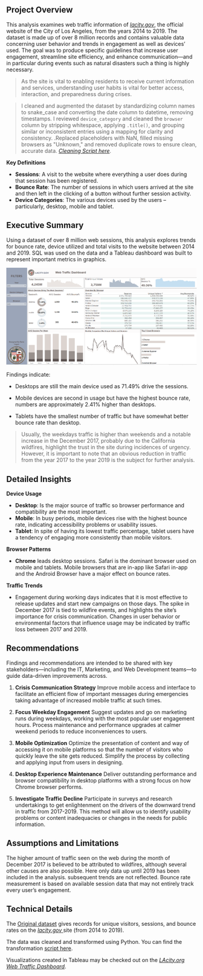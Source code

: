  ## Project Overview

This analysis examines web traffic information of [*lacity.gov*](https://lacity.gov/), the official website of the City of Los Angeles, from the years 2014 to 2019. The dataset is made up of over 8 million records and contains valuable data concerning user behavior and trends in engagement as well as devices’ used. The goal was to produce specific guidelines that increase user engagement, streamline site efficiency, and enhance communication—and in particular during events such as natural disasters such a thing is highly necessary.

> As the site is vital to enabling residents to receive current information and services, understanding user habits is vital for better access, interaction, and preparedness during crises.

> I cleaned and augmented the dataset by standardizing column names to snake_case and converting the date column to datetime, removing timestamps. I reviewed `device_category` and cleaned the `browser` column by stripping whitespace, applying `.title()`, and grouping similar or inconsistent entries using a mapping for clarity and consistency.
.Replaced placeholders with NaN, filled missing browsers as "Unknown," and removed duplicate rows to ensure clean, accurate data. [*Cleaning Script here*](data_cleaning_script.ipynb).


**Key Definitions**

* **Sessions**: A visit to the website where everything a user does during that session has been registered.
* **Bounce Rate**: The number of sessions in which users arrived at the site and then left in the clicking of a button without further session activity.
* **Device Categories**: The various devices used by the users – particularly, desktop, mobile and tablet.


## Executive Summary

Using a dataset of over 8 million web sessions, this analysis explores trends for bounce rate, device utilized and total visits to the website between 2014 and 2019. SQL was used on the data and a Tableau dashboard was built to represent important metrics in graphics.

![alt text](LAcity.org_Dashboard.png)

Findings indicate:

- Desktops are still the main device used as 71.49% drive the sessions.

- Mobile devices are second in usage but have the highest bounce rate, numbers are approximately 2.41% higher than desktops.

- Tablets have the smallest number of traffic but have somewhat better bounce rate than desktop.

> Usually, the weekdays traffic is higher than weekends and a notable increase in the December 2017, probably due to the California wildfires, highlight the trust in the site during incidences of urgency. However, it is important to note that an obvious reduction in traffic from the year 2017 to the year 2019 is the subject for further analysis.


## Detailed Insights

**Device Usage**

* **Desktop**: Is the major source of traffic so browser performance and compatibility are the most important.
* **Mobile**: In busy periods, mobile devices rise with the highest bounce rate, indicating accessibility problems or usability issues.
* **Tablet**: In spite of having its lowest traffic percentage, tablet users have a tendency of engaging more consistently than mobile visitors.

**Browser Patterns**

-  **Chrome** leads desktop sessions.
Safari is the dominant browser used on mobile and tablets.
Mobile browsers that are in-app like Safari in-app and the Android Browser have a major effect on bounce rates.

**Traffic Trends**

- Engagement during working days indicates that it is most effective to release updates and start new campaigns on those days.
The spike in December 2017 is tied to wildfire events, and highlights the site’s importance for crisis communication.
Changes in user behavior or environmental factors that influence usage may be indicated by traffic loss between 2017 and 2019.

## Recommendations

Findings and recommendations are intended to be shared with key stakeholders—including the IT, Marketing, and Web Development teams—to guide data-driven improvements across.

1. **Crisis Communication Strategy**
   Improve mobile access and interface to facilitate an efficient flow of important messages during emergencies taking advantage of increased mobile traffic at such times.

2. **Focus Weekday Engagement**
   Suggest updates and go on marketing runs during weekdays, working with the most popular user engagement hours. Process maintenance and performance upgrades at calmer weekend periods to reduce inconveniences to users.

3. **Mobile Optimization**
   Optimize the presentation of content and way of accessing it on mobile platforms so that the number of visitors who quickly leave the site gets reduced. Simplify the process by collecting and applying input from users in designing.

4. **Desktop Experience Maintenance**
   Deliver outstanding performance and browser compatibility in desktop platforms with a strong focus on how Chrome browser performs.

5. **Investigate Traffic Decline**
   Participate in surveys and research undertakings to get enlightenment on the drivers of the downward trend in traffic from 2017-2019. This method will allow us to identify usability problems or content inadequacies or changes in the needs for public information.

## Assumptions and Limitations

The higher amount of traffic seen on the web during the month of December 2017 is believed to be attributed to wildfires, although several other causes are also possible.
Here only data up until 2019 has been included in the analysis. subsequent trends are not reflected.
Bounce rate measurement is based on available session data that may not entirely track every user’s engagement.

## Technical Details

The [Original dataset](https://data.lacity.org/City-Infrastructure-Service-Requests/LAcity-org-Website-Traffic/822f-gjp4/about_data) gives records for unique visitors, sessions, and bounce rates on the [*lacity.gov* ](https://lacity.gov/)site (from 2014 to 2019). 

The data was cleaned and transformed using Python. You can find the transformation [script here](data_cleaning_script.ipynb). 

Visualizations created in Tableau may be checked out on the [*LAcity.org Web Traffic Dashboard*](https://public.tableau.com/views/LAcity_Web_Traffic/Dashboard1?:language=en-US&:sid=&:redirect=auth&:display_count=n&:origin=viz_share_link).